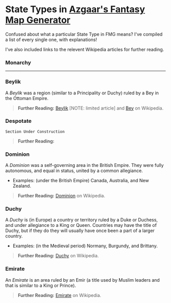# State Types in [Azgaar's Fantasy Map Generator](azgaar.github.io/fantasy-Map-Generator/)

Confused about what a particular State Type in FMG means? I've compiled a list of every single one, with explanations!

I've also included links to the relevent Wikipedia articles for further reading.

### Monarchy
----

### Beylik

A _Beylik_ was a region (similar to a Principality or Duchy) ruled by a Bey in the Ottoman Empire.

> **Further Reading:** [Beylik](https://en.wikipedia.org/wiki/Beylik) [NOTE: limited article] and [Bey](https://en.wikipedia.org/wiki/Bey) on Wikipedia.

### Despotate

`Section Under Construction`

> **Further Reading:**

### Dominion

A _Dominion_ was a self-governing area in the British Empire. They were fully autonomous, and equal in status, united by a common allegiance.

- Examples: (under the British Empire) Canada, Australia, and New Zealand.

> **Further Reading:** [Dominion](https://en.wikipedia.org/wiki/Dominion) on Wikipedia.

### Duchy

A _Duchy_ is (in Europe) a country or territory ruled by a Duke or Duchess, and under allegiance to a King or Queen. Countries may have the title of Duchy, but if they do they will usually have once been a part of a larger country. 

- Examples: (in the Medieval period) Normany, Burgundy, and Brittany.

> **Further Reading:** [Duchy](https://en.wikipedia.org/wiki/Duchy) on Wikipedia.

### Emirate

An _Emirate_ is an area ruled by an Emir (a title used by Muslim leaders and that is similar to a King or Prince).

> **Further Reading:** [Emirate](https://en.wikipedia.org/wiki/Emirate) on Wikipedia.
